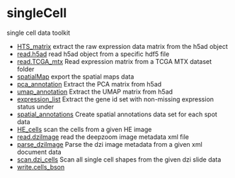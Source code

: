 ﻿# singleCell

single cell data toolkit

+ [HTS_matrix](singleCell/HTS_matrix.1) extract the raw expression data matrix from the h5ad object
+ [read.h5ad](singleCell/read.h5ad.1) read h5ad object from a specific hdf5 file
+ [read.TCGA_mtx](singleCell/read.TCGA_mtx.1) Read expression matrix from a TCGA MTX dataset folder
+ [spatialMap](singleCell/spatialMap.1) export the spatial maps data
+ [pca_annotation](singleCell/pca_annotation.1) Extract the PCA matrix from h5ad
+ [umap_annotation](singleCell/umap_annotation.1) Extract the UMAP matrix from h5ad
+ [expression_list](singleCell/expression_list.1) Extract the gene id set with non-missing expression status under 
+ [spatial_annotations](singleCell/spatial_annotations.1) Create spatial annotations data set for each spot data
+ [HE_cells](singleCell/HE_cells.1) scan the cells from a given HE image
+ [read.dziImage](singleCell/read.dziImage.1) read the deepzoom image metadata xml file
+ [parse_dziImage](singleCell/parse_dziImage.1) Parse the dzi image metadata from a given xml document data
+ [scan.dzi_cells](singleCell/scan.dzi_cells.1) Scan all single cell shapes from the given dzi slide data
+ [write.cells_bson](singleCell/write.cells_bson.1) 
